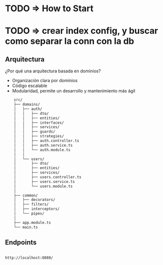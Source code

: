 # TODO => How to Start
# TODO => crear index config, y buscar como separar la conn con la db
## Arquitectura

¿Por qué una arquitectura basada en dominios?

- Organización clara por dominios
- Código escalable
- Modularidad, permite un desarrollo y mantenimiento más ágil

```bash
    src/
    ├── domains/
    │   ├── auth/
    │   │   ├── dto/
    │   │   ├── entities/
    │   │   ├── interfaces/
    │   │   ├── services/
    │   │   ├── guards/
    │   │   ├── strategies/
    │   │   ├── auth.controller.ts
    │   │   ├── auth.service.ts
    │   │   └── auth.module.ts
    │   │
    │   └── users/
    │       ├── dto/
    │       ├── entities/
    │       ├── services/
    │       ├── users.controller.ts
    │       ├── users.service.ts
    │       └── users.module.ts
    │
    ├── common/
    │   ├── decorators/
    │   ├── filters/
    │   ├── interceptors/
    │   └── pipes/
    │
    ├── app.module.ts
    └── main.ts
```

## Endpoints

```bash

http://localhost:8080/

```
